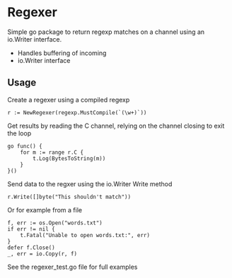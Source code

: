 # Regexer

Simple go package to return regexp matches on a channel using an io.Writer interface.

* Handles buffering of incoming
* io.Writer interface

## Usage

Create a regexer using a compiled regexp

    r := NewRegexer(regexp.MustCompile(`(\w+)`))

Get results by reading the C channel, relying on the channel closing to exit the loop

	go func() {
		for m := range r.C {
			t.Log(BytesToString(m))
		}
	}()

Send data to the regxer using the io.Writer Write method

	r.Write([]byte("This shouldn't match"))

Or for example from a file

	f, err := os.Open("words.txt")
	if err != nil {
		t.Fatal("Unable to open words.txt:", err)
	}
	defer f.Close()
	_, err = io.Copy(r, f)

See the regexer_test.go file for full examples
